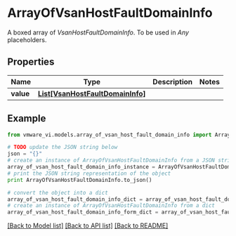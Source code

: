 # ArrayOfVsanHostFaultDomainInfo

A boxed array of *VsanHostFaultDomainInfo*. To be used in *Any* placeholders. 

## Properties
Name | Type | Description | Notes
------------ | ------------- | ------------- | -------------
**value** | [**List[VsanHostFaultDomainInfo]**](VsanHostFaultDomainInfo.md) |  | 

## Example

```python
from vmware_vi.models.array_of_vsan_host_fault_domain_info import ArrayOfVsanHostFaultDomainInfo

# TODO update the JSON string below
json = "{}"
# create an instance of ArrayOfVsanHostFaultDomainInfo from a JSON string
array_of_vsan_host_fault_domain_info_instance = ArrayOfVsanHostFaultDomainInfo.from_json(json)
# print the JSON string representation of the object
print ArrayOfVsanHostFaultDomainInfo.to_json()

# convert the object into a dict
array_of_vsan_host_fault_domain_info_dict = array_of_vsan_host_fault_domain_info_instance.to_dict()
# create an instance of ArrayOfVsanHostFaultDomainInfo from a dict
array_of_vsan_host_fault_domain_info_form_dict = array_of_vsan_host_fault_domain_info.from_dict(array_of_vsan_host_fault_domain_info_dict)
```
[[Back to Model list]](../README.md#documentation-for-models) [[Back to API list]](../README.md#documentation-for-api-endpoints) [[Back to README]](../README.md)


